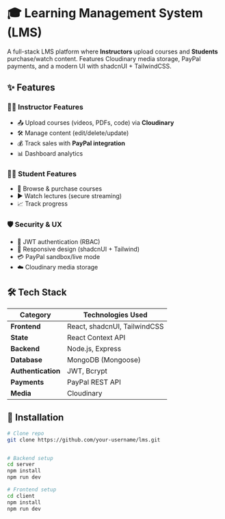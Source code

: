 # 🎓 Learning Management System (LMS) 


A full-stack LMS platform where **Instructors** upload courses and **Students** purchase/watch content. Features Cloudinary media storage, PayPal payments, and a modern UI with shadcnUI + TailwindCSS.

## ✨ Features

### 👨‍🏫 Instructor Features
- 📤 Upload courses (videos, PDFs, code) via **Cloudinary**
- 🛠️ Manage content (edit/delete/update)
- 💰 Track sales with **PayPal integration**
- 📊 Dashboard analytics

### 👨‍🎓 Student Features
- 🛒 Browse & purchase courses
- ▶️ Watch lectures (secure streaming)
- 📈 Track progress

### 🛡️ Security & UX
- 🔐 JWT authentication (RBAC)
- 📱 Responsive design (shadcnUI + Tailwind)
- 💳 PayPal sandbox/live mode
- ☁️ Cloudinary media storage

## 🛠️ Tech Stack

| Category          | Technologies Used                     |
|-------------------|---------------------------------------|
| **Frontend**      | React, shadcnUI, TailwindCSS          |
| **State**         | React Context API                     |
| **Backend**       | Node.js, Express                      |
| **Database**      | MongoDB (Mongoose)                    |
| **Authentication**| JWT, Bcrypt                           |
| **Payments**      | PayPal REST API                       |
| **Media**         | Cloudinary                            |

## 🚀 Installation

```bash
# Clone repo
git clone https://github.com/your-username/lms.git


# Backend setup
cd server
npm install
npm run dev

# Frontend setup
cd client
npm install
npm run dev
